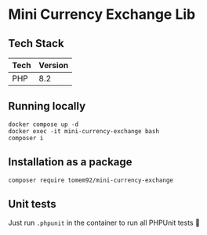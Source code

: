 # Mini Currency Exchange Lib

## Tech Stack
Tech | Version
|---|---|
PHP | 8.2

## Running locally
```
docker compose up -d
docker exec -it mini-currency-exchange bash
composer i
```

## Installation as a package
`composer require tomem92/mini-currency-exchange`

## Unit tests
Just run
`.phpunit`
in the container to run all PHPUnit tests 🎉
